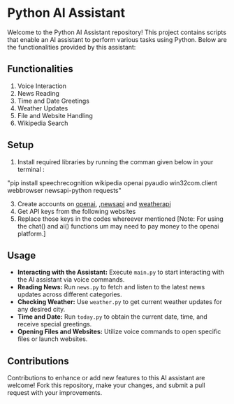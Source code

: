 # Python AI Assistant
Welcome to the Python AI Assistant repository! This project contains scripts that enable an AI assistant to perform various tasks using Python. Below are the functionalities provided by this assistant:

## Functionalities

1. Voice Interaction
2. News Reading
3. Time and Date Greetings
4. Weather Updates
5. File and Website Handling
6. Wikipedia Search

## Setup
1. Install required libraries by running the comman given below in your terminal :

 "pip install speechrecognition wikipedia openai pyaudio win32com.client webbrowser newsapi-python requests"
 
3. Create accounts on <a href="https://openai.com/">openai</a>, ,<a href="https://newsapi.org/">newsapi</a> and <a href="https://www.weatherapi.com/">weatherapi</a>
4. Get API keys from the following websites
5. Replace those keys in the codes whereever mentioned
[Note: For using the chat() and ai() functions um may need to pay money to the openai platform.]

<h2>Usage</h2>
<ul>
    <li><strong>Interacting with the Assistant:</strong> Execute <code>main.py</code> to start interacting with the AI assistant via voice commands.</li>
    <li><strong>Reading News:</strong> Run <code>news.py</code> to fetch and listen to the latest news updates across different categories.</li>
    <li><strong>Checking Weather:</strong> Use <code>weather.py</code> to get current weather updates for any desired city.</li>
    <li><strong>Time and Date:</strong> Run <code>today.py</code> to obtain the current date, time, and receive special greetings.</li>
    <li><strong>Opening Files and Websites:</strong> Utilize voice commands to open specific files or launch websites.</li>
</ul>

## Contributions
Contributions to enhance or add new features to this AI assistant are welcome! Fork this repository, make your changes, and submit a pull request with your improvements.

